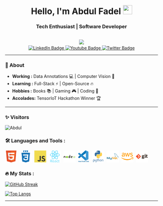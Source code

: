 <h1 align="center"> Hello, I'm Abdul Fadel <img src="https://media.giphy.com/media/hvRJCLFzcasrR4ia7z/giphy.gif" height="30px" width="30px"/> </h1>

<h3 align="center">  Tech Enthusiast | Software Developer </h3> <br>
<div id="header" align="center"><img src="https://cdn.discordapp.com/attachments/749519439774482464/981394194692206632/Abdulfadelclear.png" width="100"/></div>
<div id="badges" align="center">
  <a href="https://www.linkedin.com/in/abdul-fadel/">
    <img src="https://img.shields.io/badge/LinkedIn-blue?style=for-the-badge&logo=linkedin&logoColor=white" alt="LinkedIn Badge"/>
  </a>
  <a href="https://www.youtube.com/channel/UCUNLH2G3WG9MtZhl2N6bcDA">
    <img src="https://img.shields.io/badge/YouTube-red?style=for-the-badge&logo=youtube&logoColor=white" alt="Youtube Badge"/>
  </a>
  <a href="">
    <img src="https://img.shields.io/badge/Twitter-blue?style=for-the-badge&logo=twitter&logoColor=white" alt="Twitter Badge"/>
  </a>
</div>

---------------------------------------------------------------------------------------------------------------------------------------------------------------------------------
### 🤔 About
-  **Working :**  Data Annotations :computer: | Computer Vision 🤖 
-  **Learning :** Full-Stack :zap: | Open-Source :fire:	
-  **Hobbies :** Books :books: | Gaming 🎮 | Coding 🧠
- **Accolades:** TensorIoT Hackathon Winner 🏆

---------------------------------------------------------------------------------------------------------------------------------------------------------------------------------
### ✨ Visitors 

<p align="left"> <img src="https://komarev.com/ghpvc/?username=abdulfadel" alt="Abdul" /> </p>

### :hammer_and_wrench: Languages and Tools :
<div>
  <img src="https://github.com/devicons/devicon/blob/master/icons/html5/html5-original.svg" title="HTML5" alt="HTML" width="40" height="40"/>&nbsp;
  <img src="https://github.com/devicons/devicon/blob/master/icons/css3/css3-plain-wordmark.svg"  title="CSS3" alt="CSS" width="40" height="40"/>&nbsp;
  <img src="https://github.com/devicons/devicon/blob/master/icons/javascript/javascript-original.svg" title="JavaScript" alt="JavaScript" width="40" height="40"/>&nbsp;
  <img src="https://github.com/devicons/devicon/blob/master/icons/react/react-original-wordmark.svg" title="React" alt="React" width="40" height="40"/>&nbsp;
  <img src="https://github.com/devicons/devicon/blob/master/icons/nodejs/nodejs-original-wordmark.svg" title="NodeJS" alt="NodeJS" width="40" height="40"/>&nbsp;
  <img src="https://github.com/devicons/devicon/blob/master/icons/vscode/vscode-original-wordmark.svg" title="VSCode" alt="VSCode" width="40" height="40"/>&nbsp;
  <img src="https://github.com/devicons/devicon/blob/master/icons/python/python-original-wordmark.svg" title="Python"  alt="Python" width="40" height="40"/>&nbsp;
  <img src="https://github.com/devicons/devicon/blob/master/icons/mysql/mysql-original-wordmark.svg" title="MySQL"  alt="MySQL" width="40" height="40"/>&nbsp;
  <img src="https://github.com/devicons/devicon/blob/master/icons/amazonwebservices/amazonwebservices-plain-wordmark.svg" title="AWS" alt="AWS" width="40" height="40"/>&nbsp;
  <img src="https://github.com/devicons/devicon/blob/master/icons/git/git-original-wordmark.svg" title="Git" **alt="Git" width="40" height="40"/>  
</div>

### :fire: My Stats :
[![GitHub Streak](http://github-readme-streak-stats.herokuapp.com?user=abdulfadel&theme=dark&background=000000)](https://git.io/streak-stats)

[![Top Langs](https://github-readme-stats.vercel.app/api/top-langs/?username=abdulfadel&layout=compact&theme=vision-friendly-dark)](https://github.com/anuraghazra/github-readme-stats)


-------------------------------------------------------------------------------------------------------------------------------------------------------------------------------
